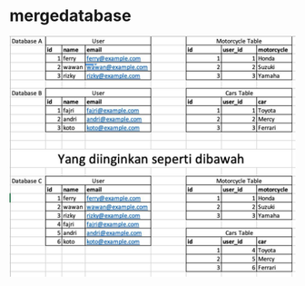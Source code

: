 # mergedatabase

![sample data](https://raw.githubusercontent.com/kukuhtw/mergedatabase/main/305580415_3259097197682367_8967152477425507625_n.jpg "sample data")
